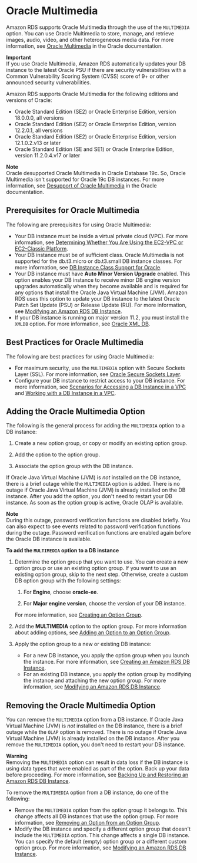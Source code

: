 # Oracle Multimedia<a name="Oracle.Options.Multimedia"></a>

Amazon RDS supports Oracle Multimedia through the use of the `MULTIMEDIA` option\. You can use Oracle Multimedia to store, manage, and retrieve images, audio, video, and other heterogeneous media data\. For more information, see [Oracle Multimedia](https://docs.oracle.com/database/121/IMURG/title.htm) in the Oracle documentation\. 

**Important**  
If you use Oracle Multimedia, Amazon RDS automatically updates your DB instance to the latest Oracle PSU if there are security vulnerabilities with a Common Vulnerability Scoring System \(CVSS\) score of 9\+ or other announced security vulnerabilities\. 

Amazon RDS supports Oracle Multimedia for the following editions and versions of Oracle: 
+ Oracle Standard Edition \(SE2\) or Oracle Enterprise Edition, version 18\.0\.0\.0, all versions
+ Oracle Standard Edition \(SE2\) or Oracle Enterprise Edition, version 12\.2\.0\.1, all versions
+ Oracle Standard Edition \(SE2\) or Oracle Enterprise Edition, version 12\.1\.0\.2\.v13 or later
+ Oracle Standard Edition \(SE and SE1\) or Oracle Enterprise Edition, version 11\.2\.0\.4\.v17 or later

**Note**  
Oracle desupported Oracle Multimedia in Oracle Database 19c\. So, Oracle Multimedia isn't supported for Oracle 19c DB instances\. For more information, see [Desupport of Oracle Multimedia](https://docs.oracle.com/en/database/oracle/oracle-database/19/upgrd/behavior-changes-deprecated-desupport-oracle-database.html#GUID-BABC1C60-EA07-4EBE-8C67-B69B59E4F742) in the Oracle documentation\.

## Prerequisites for Oracle Multimedia<a name="Oracle.Options.Multimedia.PreReqs"></a>

The following are prerequisites for using Oracle Multimedia: 
+ Your DB instance must be inside a virtual private cloud \(VPC\)\. For more information, see [Determining Whether You Are Using the EC2\-VPC or EC2\-Classic Platform](USER_VPC.FindDefaultVPC.md)\. 
+ Your DB instance must be of sufficient class\. Oracle Multimedia is not supported for the db\.t3\.micro or db\.t3\.small DB instance classes\. For more information, see [DB Instance Class Support for Oracle](CHAP_Oracle.md#Oracle.Concepts.InstanceClasses)\. 
+ Your DB instance must have **Auto Minor Version Upgrade** enabled\. This option enables your DB instance to receive minor DB engine version upgrades automatically when they become available and is required for any options that install the Oracle Java Virtual Machine \(JVM\)\. Amazon RDS uses this option to update your DB instance to the latest Oracle Patch Set Update \(PSU\) or Release Update \(RU\)\. For more information, see [Modifying an Amazon RDS DB Instance](Overview.DBInstance.Modifying.md)\. 
+ If your DB instance is running on major version 11\.2, you must install the `XMLDB` option\. For more information, see [Oracle XML DB](Appendix.Oracle.Options.XMLDB.md)\. 

## Best Practices for Oracle Multimedia<a name="Oracle.Options.Multimedia.BestPractces"></a>

The following are best practices for using Oracle Multimedia: 
+ For maximum security, use the `MULTIMEDIA` option with Secure Sockets Layer \(SSL\)\. For more information, see [Oracle Secure Sockets Layer](Appendix.Oracle.Options.SSL.md)\. 
+ Configure your DB instance to restrict access to your DB instance\. For more information, see [Scenarios for Accessing a DB Instance in a VPC](USER_VPC.Scenarios.md) and [Working with a DB Instance in a VPC](USER_VPC.WorkingWithRDSInstanceinaVPC.md)\. 

## Adding the Oracle Multimedia Option<a name="Oracle.Options.Multimedia.Add"></a>

The following is the general process for adding the `MULTIMEDIA` option to a DB instance: 

1. Create a new option group, or copy or modify an existing option group\.

1. Add the option to the option group\.

1. Associate the option group with the DB instance\.

If Oracle Java Virtual Machine \(JVM\) is *not* installed on the DB instance, there is a brief outage while the `MULTIMEDIA` option is added\. There is no outage if Oracle Java Virtual Machine \(JVM\) is already installed on the DB instance\. After you add the option, you don't need to restart your DB instance\. As soon as the option group is active, Oracle OLAP is available\. 

**Note**  
During this outage, password verification functions are disabled briefly\. You can also expect to see events related to password verification functions during the outage\. Password verification functions are enabled again before the Oracle DB instance is available\.

**To add the `MULTIMEDIA` option to a DB instance**

1. Determine the option group that you want to use\. You can create a new option group or use an existing option group\. If you want to use an existing option group, skip to the next step\. Otherwise, create a custom DB option group with the following settings: 

   1. For **Engine**, choose **oracle\-ee**\. 

   1. For **Major engine version**, choose the version of your DB instance\. 

   For more information, see [Creating an Option Group](USER_WorkingWithOptionGroups.md#USER_WorkingWithOptionGroups.Create)\. 

1. Add the **MULTIMEDIA** option to the option group\. For more information about adding options, see [Adding an Option to an Option Group](USER_WorkingWithOptionGroups.md#USER_WorkingWithOptionGroups.AddOption)\. 

1. Apply the option group to a new or existing DB instance: 
   + For a new DB instance, you apply the option group when you launch the instance\. For more information, see [Creating an Amazon RDS DB Instance](USER_CreateDBInstance.md)\. 
   + For an existing DB instance, you apply the option group by modifying the instance and attaching the new option group\. For more information, see [Modifying an Amazon RDS DB Instance](Overview.DBInstance.Modifying.md)\. 

## Removing the Oracle Multimedia Option<a name="Oracle.Options.Multimedia.Remove"></a>

You can remove the `MULTIMEDIA` option from a DB instance\. If Oracle Java Virtual Machine \(JVM\) is *not* installed on the DB instance, there is a brief outage while the `OLAP` option is removed\. There is no outage if Oracle Java Virtual Machine \(JVM\) is already installed on the DB instance\. After you remove the `MULTIMEDIA` option, you don't need to restart your DB instance\. 

**Warning**  
 Removing the `MULTIMEDIA` option can result in data loss if the DB instance is using data types that were enabled as part of the option\. Back up your data before proceeding\. For more information, see [Backing Up and Restoring an Amazon RDS DB Instance](CHAP_CommonTasks.BackupRestore.md)\. 

To remove the `MULTIMEDIA` option from a DB instance, do one of the following: 
+ Remove the `MULTIMEDIA` option from the option group it belongs to\. This change affects all DB instances that use the option group\. For more information, see [Removing an Option from an Option Group](USER_WorkingWithOptionGroups.md#USER_WorkingWithOptionGroups.RemoveOption)\. 
+ Modify the DB instance and specify a different option group that doesn't include the `MULTIMEDIA` option\. This change affects a single DB instance\. You can specify the default \(empty\) option group or a different custom option group\. For more information, see [Modifying an Amazon RDS DB Instance](Overview.DBInstance.Modifying.md)\. 